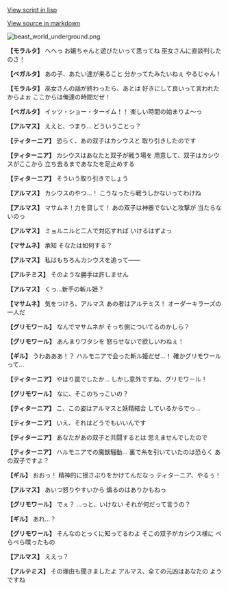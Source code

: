 [View script in lisp](../scripts/100704040.txt)

[View source in markdown](100704040.md)

![beast_world_underground.png](../images/backgrounds/beast_world_underground.png)

**【モラルタ】**
へへっ
お嬢ちゃんと遊びたいって思ってね
巫女さんに直談判したのさ！

**【ベガルタ】**
あの子、あたい達が来ること
分かってたみたいねぇ
やるじゃん！

**【モラルタ】**
巫女さんの話が終わったら、あとは
好きにして良いって言われたからよぉ
ここからは俺達の時間だぜ！

**【ベガルタ】**
イッツ・ショー・ターイム！！
楽しい時間の始まりよ～っ

**【アルマス】**
ええと、つまり…
どういうことっ？

**【ティターニア】**
恐らく、あの双子はカシウスと
取り引きしたのです

**【ティターニア】**
カシウスはあなたと双子が戦う場を
用意して、双子はカシウスがここから
立ち去るまであなたを足止めする

**【ティターニア】**
そういう取り引きでしょう

**【アルマス】**
カシウスのやつ…！
こうなったら戦うしかないってわけね

**【アルマス】**
マサムネ！力を貸して！
あの双子は神器でないと攻撃が
当たらないのっ

**【アルマス】**
ミョルニルと二人で対応すれば
いけるはずよっ

**【マサムネ】**
承知
そなたは如何する？

**【アルマス】**
私はもちろんカシウスを追って――

**【アルテミス】**
そのような勝手は許しません

**【アルマス】**
くっ…新手の斬ル姫？

**【マサムネ】**
気をつけろ、アルマス
あの者はアルテミス！
オーダーキラーズの一人だ

**【グリモワール】**
なんでマサムネが
そっち側についてるのかしら？

**【グリモワール】**
あんまりワタシを
怒らせないで欲しいわねぇ！

**【ギル】**
うわあああ！？
ハルモニアで会った斬ル姫だぜ…！
確かグリモワールって…

**【ティターニア】**
やはり罠でしたか…
しかし意外ですね、グリモワール！

**【グリモワール】**
なに、そこのちっこいの？

**【ティターニア】**
こ、この姿はアルマスと妖精結合
しているからでっ…

**【ティターニア】**
いえ、それはどうでもいいんです

**【ティターニア】**
あなたがあの双子と共闘するとは
思えませんでしたので

**【ティターニア】**
ハルモニアでの魔獣騒動…
裏で糸を引いていたのは恐らく
あの双子ですよ？

**【ギル】**
おおっ！
精神的に揺さぶりをかけてんだなっ
ティターニア、やるぅ！

**【アルマス】**
あいつ怒りやすいから
煽るのはありかもねっ

**【グリモワール】**
でぇ？
…っと、いけない
それが何だって言うの？

**【ギル】**
あれ…？

**【グリモワール】**
そんなのとっくに知ってるわよ
そこの双子がカシウス様に
ぺらぺら喋ったもの

**【アルマス】**
ええっ？

**【アルテミス】**
その理由も聞きましたよ
アルマス、全ての元凶はあなたの
ようですね